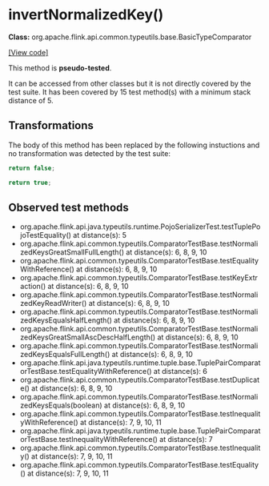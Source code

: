 # invertNormalizedKey()

**Class:** org.apache.flink.api.common.typeutils.base.BasicTypeComparator

[[View code]](https://github.com/apache/flink/blob/740f711c4ec9c4b7cdefd01c9f64857c345a68a1/flink-core/src/main/java//org/apache/flink/api/common/typeutils/base/BasicTypeComparator.java#L75)

This method is **pseudo-tested**.


It can be accessed from other classes but it is not directly covered by the test suite. 
It has been covered by 15 test method(s) with a minimum stack distance of 5.

## Transformations


The body of this method has been replaced by the following instuctions and no transformation was detected by the test suite:

```Java
return false;
```

```Java
return true;
```





## Observed test methods

* org.apache.flink.api.java.typeutils.runtime.PojoSerializerTest.testTuplePojoTestEquality() at distance(s): 5
* org.apache.flink.api.common.typeutils.ComparatorTestBase.testNormalizedKeysGreatSmallFullLength() at distance(s): 6, 8, 9, 10
* org.apache.flink.api.common.typeutils.ComparatorTestBase.testEqualityWithReference() at distance(s): 6, 8, 9, 10
* org.apache.flink.api.common.typeutils.ComparatorTestBase.testKeyExtraction() at distance(s): 6, 8, 9, 10
* org.apache.flink.api.common.typeutils.ComparatorTestBase.testNormalizedKeyReadWriter() at distance(s): 6, 8, 9, 10
* org.apache.flink.api.common.typeutils.ComparatorTestBase.testNormalizedKeysEqualsHalfLength() at distance(s): 6, 8, 9, 10
* org.apache.flink.api.common.typeutils.ComparatorTestBase.testNormalizedKeysGreatSmallAscDescHalfLength() at distance(s): 6, 8, 9, 10
* org.apache.flink.api.common.typeutils.ComparatorTestBase.testNormalizedKeysEqualsFullLength() at distance(s): 6, 8, 9, 10
* org.apache.flink.api.java.typeutils.runtime.tuple.base.TuplePairComparatorTestBase.testEqualityWithReference() at distance(s): 6
* org.apache.flink.api.common.typeutils.ComparatorTestBase.testDuplicate() at distance(s): 6, 8, 9, 10
* org.apache.flink.api.common.typeutils.ComparatorTestBase.testNormalizedKeysEquals(boolean) at distance(s): 6, 8, 9, 10
* org.apache.flink.api.common.typeutils.ComparatorTestBase.testInequalityWithReference() at distance(s): 7, 9, 10, 11
* org.apache.flink.api.java.typeutils.runtime.tuple.base.TuplePairComparatorTestBase.testInequalityWithReference() at distance(s): 7
* org.apache.flink.api.common.typeutils.ComparatorTestBase.testInequality() at distance(s): 7, 9, 10, 11
* org.apache.flink.api.common.typeutils.ComparatorTestBase.testEquality() at distance(s): 7, 9, 10, 11


